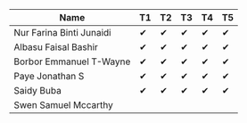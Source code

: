|Name                              |T1  |T2  |T3  |T4  |T5  |
|----------------------------------|----|----|----|----|----|
|Nur Farina Binti Junaidi          | ✔ | ✔ | ✔ | ✔ | ✔ |
|Albasu Faisal Bashir              | ✔ | ✔ | ✔ | ✔ | ✔ |
|Borbor Emmanuel T-Wayne           | ✔ | ✔ | ✔ | ✔ | ✔ |
|Paye Jonathan S                   | ✔ | ✔ | ✔ | ✔ | ✔ |
|Saidy Buba                        | ✔ |  ✔ | ✔ | ✔ | ✔ |
|Swen Samuel Mccarthy              |    |    |    |    |    |

